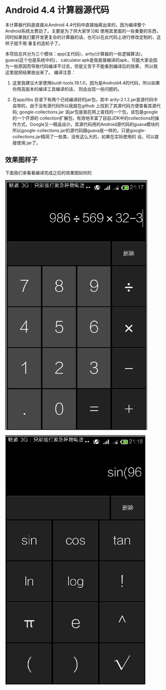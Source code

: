 # Android 4.4 计算器源代码

本计算器代码是直接从Android 4.4代码中直接抽离出来的，因为编译整个Android系统太费劲了。主要是为了供大家学习和
使用其里面的一些重要的东西，同时如果我们要开发更复杂的计算器的话，也可以在此代码上进行修改定制的，这样子就不用
重复的造轮子了。

本项目总共分为三个模块：app(主代码)，arity(计算器的一些逻辑算法)，guava(这个也是系统中的)，
calculator.apk是我直接编译的apk，可能大家会因为一些原因而导致代码编译不过去，但是又苦于不能看到编译后的效果，
所以我这里就把结果放出来了。
编译注意：
1. 这里我建议大家使用buidl-tools:19.1.0，因为是Android4.4的代码，所以如果你用高版本的编译工具编译的话，
则会出现一些问题的。

2. 在app/libs 目录下有两个已经编译好的jar包，其中 arity-2.1.2.jar是源代码中自带的，由于没有源代码所以我就在github
上找到了其源代码方便查看其源代码; google-collections.jar 该jar包是我在网上查找的一个包，该包是google的一个开源的
collection扩展包，有效地丰富了目前JDK中的collections的操作方式，Google又一精品设计。其源代码用的Android源代码的guava模块的
所以google-collections.jar的源代码跟guava是一样的，只是google-collections.jar精简了一些类，没有这么大的，如果在实际使用的
话，可以直接使用.jar了。


## 效果图样子

下面我们来看看编译完成之后的效果图如何的

![Example1](gifs/exam_1.png)


![Example2](gifs/exam_2.png)
